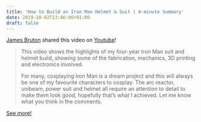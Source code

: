 ```yaml
---
title: 'How to Build an Iron Man Helmet & Suit | 4-minute Summary'
date: 2019-10-02T13:46:00+01:00
draft: false
---
```


[James Bruton](https://www.youtube.com/channel/UCUbDcUPed50Y_7KmfCXKohA) shared this video on [Youtube](https://www.youtube.com/watch?v=8dy9tAhweeU)!

> This video shows the highlights of my four-year Iron Man suit and helmet build, showing some of the fabrication, mechanics, 3D printing and electronics involved.
> 
> For many, cosplaying Iron Man is a dream project and this will always be one of my favourite characters to cosplay. The arc reactor, unibeam, power suit and helmet all require an attention to detail to make them look good, hopefully that’s what I achieved. Let me know what you think in the comments.

[See more!](https://www.youtube.com/watch?v=8dy9tAhweeU)